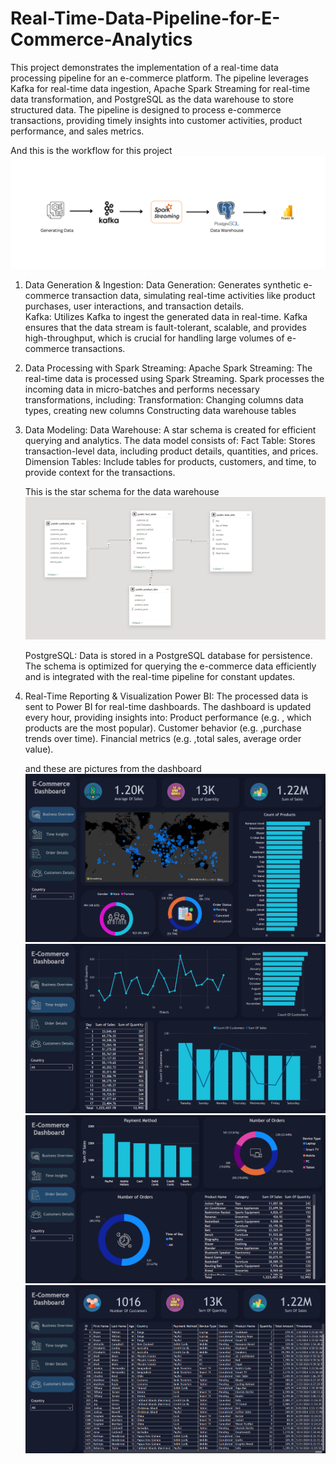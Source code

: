 # Real-Time-Data-Pipeline-for-E-Commerce-Analytics

This project demonstrates the implementation of a real-time data processing pipeline for an e-commerce platform. The pipeline leverages Kafka for real-time data ingestion, Apache Spark Streaming for real-time data transformation, and PostgreSQL as the data warehouse to store structured data. The pipeline is designed to process e-commerce transactions, providing timely insights into customer activities, product performance, and sales metrics.

And this is the workflow for this project
![Alt text for the image](images/Wrokflow.png)

1. Data Generation & Ingestion:
    Data Generation: Generates synthetic e-commerce transaction data, simulating real-time activities like product purchases, user interactions, and transaction details.                                             
    Kafka: Utilizes Kafka to ingest the generated data in real-time. Kafka ensures that the data stream is fault-tolerant, scalable, and provides high-throughput, which is crucial for handling large volumes of e-              commerce transactions.

2. Data Processing with Spark Streaming:
        Apache Spark Streaming: The real-time data is processed using Spark Streaming. Spark processes the incoming data in micro-batches and performs necessary transformations, including:
               Transformation: Changing columns data types, creating new columns 
               Constructing data warehouse tables
3. Data Modeling:
        Data Warehouse: A star schema is created for efficient querying and analytics. The data model consists of:
              Fact Table: Stores transaction-level data, including product details, quantities, and prices.
              Dimension Tables: Include tables for products, customers, and time, to provide context for the transactions.

   This is the star schema for the data warehouse
   ![Alt text for the image](images/Star_Schema.png)

   PostgreSQL: Data is stored in a PostgreSQL database for persistence. The schema is optimized for querying the e-commerce data efficiently and is integrated with the real-time pipeline for constant updates.

4. Real-Time Reporting & Visualization
    Power BI: The processed data is sent to Power BI for real-time dashboards. The dashboard is updated every hour, providing insights into:
          Product performance (e.g. , which products are the most popular).
          Customer behavior (e.g. ,purchase trends over time).
          Financial metrics (e.g. ,total sales, average order value).

   and these are pictures from the dashboard
   ![Alt text for the image](images/dash1.png)
   ![Alt text for the image](images/dash2.png)
   ![Alt text for the image](images/dash3.png)
   ![Alt text for the image](images/dash4.png)
   
